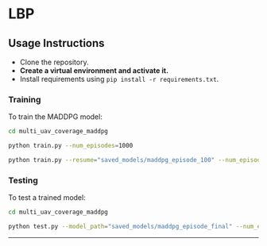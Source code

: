 # LBP

<!-- Structure of rl_algos/

```
├── ddqn.py
├── ddqn_modified.py
├── deep_sarsa.py
├── dqn.py 
├── ma-sarsa.py
├── maddpg.py 
├── q_learning.py
└── sarsa.py 
```

Structure of multi_uav_coverage_maddpg/

```
├── env.py
├── test.py
├── train.py
├── utils/
│   ├── data_points.py
│   ├── decoded_points.py
│   ├── input.py
│   ├── logger.py
│   └── plot_logs.py
└── maddpg/
    ├── agents.py
    ├── buffer.py
    ├── cnn.py
    └── maddpg_uav.py
``` -->

## Usage Instructions

- Clone the repository.
- **Create a virtual environment and activate it.**
- Install requirements using `pip install -r requirements.txt`.

### Training

To train the MADDPG model:

```bash
cd multi_uav_coverage_maddpg

python train.py --num_episodes=1000

python train.py --resume="saved_models/maddpg_episode_100" --num_episodes=1000
```

### Testing

To test a trained model:

```bash
cd multi_uav_coverage_maddpg

python test.py --model_path="saved_models/maddpg_episode_final" --num_episodes=50

```

---


<!-- Testing Results :

Best performing model (run for 50 episodes) : 
```
Average values over all episodes:
reward: -11771.382959
coverage: 0.330369
fairness: 0.331693
energy_efficiency: 0.135578
time: 117.566891
penalty: 1413.680000
``` -->
